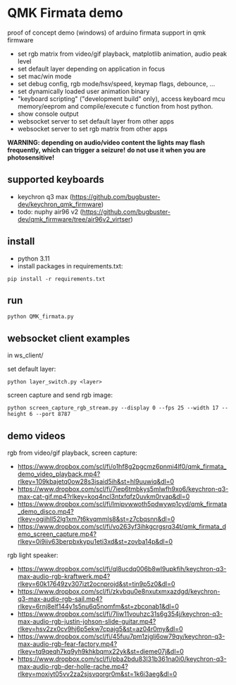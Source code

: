 QMK Firmata demo
================

proof of concept demo (windows) of arduino firmata support in qmk firmware

- set rgb matrix from video/gif playback, matplotlib animation, audio peak level
- set default layer depending on application in focus
- set mac/win mode
- set debug config, rgb mode/hsv/speed, keymap flags, debounce, ...
- set dynamically loaded user animation binary
- "keyboard scripting" ("development build" only), access keyboard mcu memory/eeprom and compile/execute c function from host python.
- show console output
- websocket server to set default layer from other apps
- websocket server to set rgb matrix from other apps

**WARNING: depending on audio/video content the lights may flash frequently, which can trigger a seizure!**
**do not use it when you are photosensitive!**

supported keyboards
-------------------

* keychron q3 max (https://github.com/bugbuster-dev/keychron_qmk_firmware)
* todo: nuphy air96 v2 (https://github.com/bugbuster-dev/qmk_firmware/tree/air96v2_virtser)

install
-------

* python 3.11
* install packages in requirements.txt:
~~~
pip install -r requirements.txt
~~~

run
---

~~~
python QMK_firmata.py
~~~

websocket client examples
-------------------------

in ws_client/

set default layer:
~~~
python layer_switch.py <layer>
~~~

screen capture and send rgb image:
~~~
python screen_capture_rgb_stream.py --display 0 --fps 25 --width 17 --height 6 --port 8787
~~~

demo videos
-----------

rgb from video/gif playback, screen capture:
* https://www.dropbox.com/scl/fi/o1hf8g2pgcmz6pnmi4lf0/qmk_firmata_demo_video_playback.mp4?rlkey=109kbajetq0ow28s3isaid5ih&st=hl9uuwiq&dl=0
* https://www.dropbox.com/scl/fi/7iep6tmbkys5mlwfh9xo6/keychron-q3-max-cat-gif.mp4?rlkey=koq4ncl3ntxfqfz0uvkm0rvap&dl=0
* https://www.dropbox.com/scl/fi/lmipvwwoth5pdwywp1cyd/qmk_firmata_demo_disco.mp4?rlkey=ogiihll52lg1xm7t6kvqmmls8&st=z7cbqsnn&dl=0
* https://www.dropbox.com/scl/fi/vo263yf3ihkgcrgsrq34t/qmk_firmata_demo_screen_capture.mp4?rlkey=0i9iiv63berpbxkypu1eti3xd&st=zovba14p&dl=0

rgb light speaker:
* https://www.dropbox.com/scl/fi/ql8ucdq006b8wl9upkfih/keychron-q3-max-audio-rgb-kraftwerk.mp4?rlkey=60k17649zv307izt2ocnprojd&st=tin9p5z0&dl=0
* https://www.dropbox.com/scl/fi/zkvbqu0e8nxutxmxazdgd/keychron-q3-max-audio-rgb-sail.mp4?rlkey=6rnj8elf144y1s5nu6q5nomfm&st=zbconab1&dl=0
* https://www.dropbox.com/scl/fi/7liw11vouhzc31s6g354j/keychron-q3-max-audio-rgb-justin-johson-slide-guitar.mp4?rlkey=hsv2zx0cv9hj6p5ekw7cpajg5&st=az04r0my&dl=0
* https://www.dropbox.com/scl/fi/45fuu7pm1zjgli6ow79qy/keychron-q3-max-audio-rgb-fear-factory.mp4?rlkey=tq9qeqh7kq9yh9khkbqmx22yk&st=dieme07j&dl=0
* https://www.dropbox.com/scl/fi/pba2bdu83l31b361na0i0/keychron-q3-max-audio-rgb-der-holle-rache.mp4?rlkey=moxiyt05vv2za2sjsvqorgr0m&st=1k6i3aeg&dl=0

